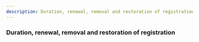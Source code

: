 ```yaml
---
description: Duration, renewal, removal and restoration of registration
---
```


### Duration, renewal, removal and restoration of registration

